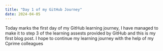 ```yaml
---
title: "Day 1 of my GitHub Journey"
date: 2024-04-05
---
```


Today marks the first day of my GitHub learning journey, I have managed to make it to step 3 of the learning assests provided by GitHub and this is my first blog post. I hope to continue my learning journey with the help of my Cprime colleagues
